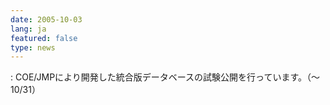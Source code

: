 ```yaml
---
date: 2005-10-03
lang: ja
featured: false
type: news
---
```

: COE/JMPにより開発した統合版データベースの試験公開を行っています。（～10/31）
